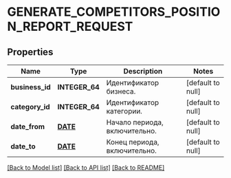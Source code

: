 # GENERATE_COMPETITORS_POSITION_REPORT_REQUEST

## Properties
Name | Type | Description | Notes
------------ | ------------- | ------------- | -------------
**business_id** | **INTEGER_64** | Идентификатор бизнеса. | [default to null]
**category_id** | **INTEGER_64** | Идентификатор категории. | [default to null]
**date_from** | [**DATE**](DATE.md) | Начало периода, включительно. | [default to null]
**date_to** | [**DATE**](DATE.md) | Конец периода, включительно. | [default to null]

[[Back to Model list]](../README.md#documentation-for-models) [[Back to API list]](../README.md#documentation-for-api-endpoints) [[Back to README]](../README.md)


